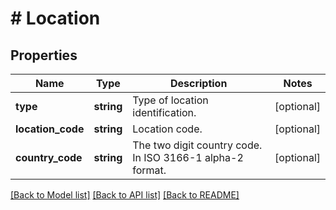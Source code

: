 # # Location

## Properties

Name | Type | Description | Notes
------------ | ------------- | ------------- | -------------
**type** | **string** | Type of location identification. | [optional]
**location_code** | **string** | Location code. | [optional]
**country_code** | **string** | The two digit country code. In ISO 3166-1 alpha-2 format. | [optional]

[[Back to Model list]](../../README.md#models) [[Back to API list]](../../README.md#endpoints) [[Back to README]](../../README.md)
